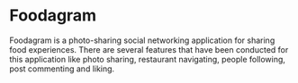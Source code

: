 # Foodagram
Foodagram is a photo-sharing social networking application for sharing food experiences. There are several features that have been conducted for this application like photo sharing, restaurant navigating, people following, post commenting and liking.
